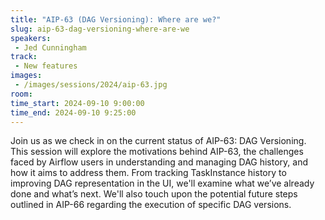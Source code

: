 ```yaml
---
title: "AIP-63 (DAG Versioning): Where are we?"
slug: aip-63-dag-versioning-where-are-we
speakers:
 - Jed Cunningham
track:
 - New features
images:
 - /images/sessions/2024/aip-63.jpg 
room: 
time_start: 2024-09-10 9:00:00
time_end: 2024-09-10 9:25:00
---
```


Join us as we check in on the current status of AIP-63: DAG Versioning. This session will explore the motivations behind AIP-63, the challenges faced by Airflow users in understanding and managing DAG history, and how it aims to address them. From tracking TaskInstance history to improving DAG representation in the UI, we'll examine what we’ve already done and what’s next. We'll also touch upon the potential future steps outlined in AIP-66 regarding the execution of specific DAG versions.
